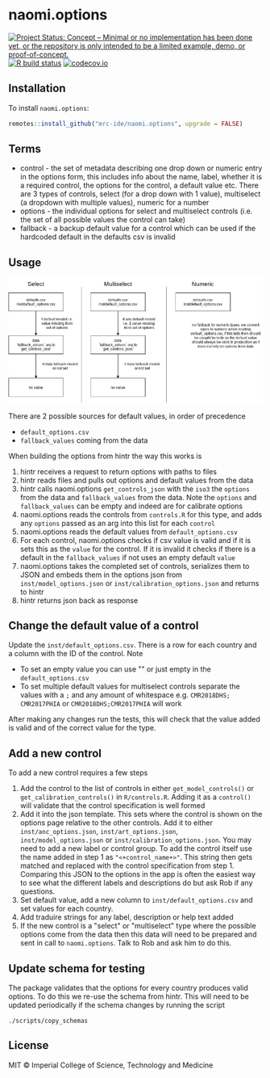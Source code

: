 # naomi.options

<!-- badges: start -->
[![Project Status: Concept – Minimal or no implementation has been done yet, or the repository is only intended to be a limited example, demo, or proof-of-concept.](https://www.repostatus.org/badges/latest/concept.svg)](https://www.repostatus.org/#concept)
[![R build status](https://github.com/mrc-ide/naomi.options/workflows/R-CMD-check/badge.svg)](https://github.com/mrc-ide/naomi.options/actions)
[![codecov.io](https://codecov.io/github/mrc-ide/naomi.options/coverage.svg?branch=main)](https://codecov.io/github/mrc-ide/naomi.options?branch=main)
<!-- badges: end -->

## Installation

To install `naomi.options`:

```r
remotes::install_github("mrc-ide/naomi.options", upgrade = FALSE)
```

## Terms

* control - the set of metadata describing one drop down or numeric entry in the options form, this includes info about the name, label, whether it is a required control, the options for the control, a default value etc. There are 3 types of controls, select (for a drop down with 1 value), multiselect (a dropdown with multiple values), numeric for a number
* options - the individual options for select and multiselect controls (i.e. the set of all possible values the control can take)
* fallback - a backup default value for a control which can be used if the hardcoded default in the defaults csv is invalid

## Usage

![](diagram/logic.png?raw=true)

There are 2 possible sources for default values, in order of precedence
* `default_options.csv`
* `fallback_values` coming from the data

When building the options from hintr the way this works is
1. hintr receives a request to return options with paths to files
1. hintr reads files and pulls out options and default values from the data
1. hintr calls naomi.options `get_controls_json` with the `iso3` the `options` from the data and `fallback_values` from the data. Note the `options` and `fallback_values` can be empty and indeed are for calibrate options
1. naomi.options reads the controls from `controls.R` for this type, and adds any `options` passed as an arg into this list for each `control`
1. naomi.options reads the default values from `default_options.csv` 
1. For each control, naomi.options checks if csv value is valid and if it is sets this as the `value` for the control. If it is invalid it checks if there is a default in the `fallback_values` if not uses an empty default `value`
1. naomi.options takes the completed set of controls, serializes them to JSON and embeds them in the options json from `inst/model_options.json` or `inst/calibration_options.json` and returns to hintr
1. hintr returns json back as response

## Change the default value of a control

Update the `inst/default_options.csv`. There is a row for each country and a column with the ID of the control. Note
* To set an empty value you can use "" or just empty in the `default_options.csv`
* To set multiple default values for multiselect controls separate the values with a `;` and any amount of whitespace e.g. `CMR2018DHS; CMR2017PHIA` or `CMR2018DHS;CMR2017PHIA` will work

After making any changes run the tests, this will check that the value added is valid and of the correct value for the type.

## Add a new control

To add a new control requires a few steps
1. Add the control to the list of controls in either `get_model_controls()` or `get_calibration_controls()` in `R/controls.R`. Adding it as a `control()` will validate that the control specification is well formed
1. Add it into the json template. This sets where the control is shown on the options page relative to the other controls. Add it to either `inst/anc_options.json`, `inst/art_options.json`, `inst/model_options.json` or `inst/calibration_options.json`. You may need to add a new label or control group. To add the control itself use the name added in step 1 as `"<+control_name+>"`. This string then gets matched and replaced with the control specification from step 1. Comparing this JSON to the options in the app is often the easiest way to see what the different labels and descriptions do but ask Rob if any questions.
1. Set default value, add a new column to `inst/default_options.csv` and set values for each country.
1. Add traduire strings for any label, description or help text added
1. If the new control is a "select" or "multiselect" type where the possible options come from the data then this data will need to be prepared and sent in call to `naomi.options`. Talk to Rob and ask him to do this.

## Update schema for testing

The package validates that the options for every country produces valid options. To do this we re-use the schema from hintr. This will need to be updated periodically if the schema changes by running the script

```
./scripts/copy_schemas
```

## License

MIT © Imperial College of Science, Technology and Medicine
